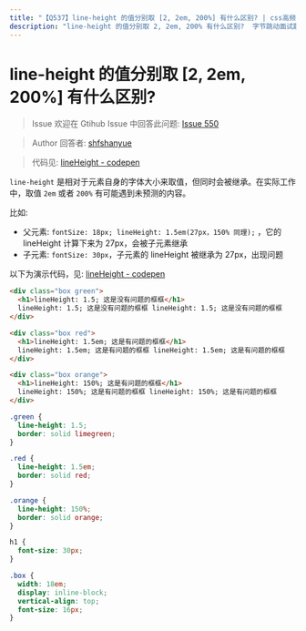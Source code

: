 ```yaml
---
title: "【Q537】line-height 的值分别取 [2, 2em, 200%] 有什么区别? | css高频面试题"
description: "line-height 的值分别取 2, 2em, 200% 有什么区别?  字节跳动面试题、阿里腾讯面试题、美团小米面试题。"
---
```


# line-height 的值分别取 [2, 2em, 200%] 有什么区别?

> Issue
> 欢迎在 Gtihub Issue 中回答此问题: [Issue 550](https://github.com/shfshanyue/Daily-Question/issues/550)

> Author
> 回答者: [shfshanyue](https://github.com/shfshanyue)

> 代码见: [lineHeight - codepen](https://codepen.io/shanyue/pen/bGqRLxQ?editors=1100)

`line-height` 是相对于元素自身的字体大小来取值，但同时会被继承。在实际工作中，取值 `2em` 或者 `200%` 有可能遇到未预测的内容。

比如:

- 父元素: `fontSize: 18px; lineHeight: 1.5em(27px，150% 同理);` ，它的 lineHeight 计算下来为 27px，会被子元素继承
- 子元素: `fontSize: 30px`，子元素的 lineHeight 被继承为 27px，出现问题

以下为演示代码，见: [lineHeight - codepen](https://codepen.io/shanyue/pen/bGqRLxQ?editors=1100)

```html
<div class="box green">
  <h1>lineHeight: 1.5; 这是没有问题的框框</h1>
  lineHeight: 1.5; 这是没有问题的框框 lineHeight: 1.5; 这是没有问题的框框
</div>

<div class="box red">
  <h1>lineHeight: 1.5em; 这是有问题的框框</h1>
  lineHeight: 1.5em; 这是有问题的框框 lineHeight: 1.5em; 这是有问题的框框
</div>

<div class="box orange">
  <h1>lineHeight: 150%; 这是有问题的框框</h1>
  lineHeight: 150%; 这是有问题的框框 lineHeight: 150%; 这是有问题的框框
</div>
```

```css
.green {
  line-height: 1.5;
  border: solid limegreen;
}

.red {
  line-height: 1.5em;
  border: solid red;
}

.orange {
  line-height: 150%;
  border: solid orange;
}

h1 {
  font-size: 30px;
}

.box {
  width: 18em;
  display: inline-block;
  vertical-align: top;
  font-size: 16px;
}
```
